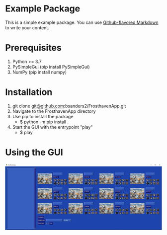 # Example Package

This is a simple example package. You can use
[Github-flavored Markdown](https://guides.github.com/features/mastering-markdown/)
to write your content.

# Prerequisites
1. Python >= 3.7
2. PySimpleGui (pip install PySimpleGui)
3. NumPy (pip install numpy)

# Installation
1. git clone git@github.com:bsanders2/FrosthavenApp.git
2. Navigate to the FrosthavenApp directory
3. Use pip to install the package 
    - $ python -m pip install .
4. Start the GUI with the entrypoint "play"
    - $ play

# Using the GUI
![GUI window immediately after running the play command.](assets/Default_GUI.PNG)